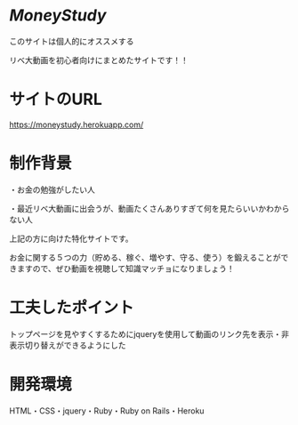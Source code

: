 
# *MoneyStudy*
このサイトは個人的にオススメする

リベ大動画を初心者向けにまとめたサイトです！！

# サイトのURL
https://moneystudy.herokuapp.com/

# 制作背景
・お金の勉強がしたい人

・最近リベ大動画に出会うが、動画たくさんありすぎて何を見たらいいかわからない人

上記の方に向けた特化サイトです。

お金に関する５つの力（貯める、稼ぐ、増やす、守る、使う）を鍛えることができますので、ぜひ動画を視聴して知識マッチョになりましょう！

# 工夫したポイント
トップページを見やすくするためにjqueryを使用して動画のリンク先を表示・非表示切り替えができるようにした

# 開発環境
HTML・CSS・jquery・Ruby・Ruby on Rails・Heroku





